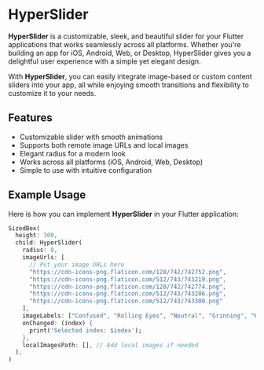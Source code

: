 # HyperSlider

**HyperSlider** is a customizable, sleek, and beautiful slider for your Flutter applications that works seamlessly across all platforms. Whether you're building an app for iOS, Android, Web, or Desktop, HyperSlider gives you a delightful user experience with a simple yet elegant design.

With **HyperSlider**, you can easily integrate image-based or custom content sliders into your app, all while enjoying smooth transitions and flexibility to customize it to your needs.

## Features

- Customizable slider with smooth animations
- Supports both remote image URLs and local images
- Elegant radius for a modern look
- Works across all platforms (iOS, Android, Web, Desktop)
- Simple to use with intuitive configuration

## Example Usage



Here is how you can implement **HyperSlider** in your Flutter application:

```dart
SizedBox(
  height: 300,
  child: HyperSlider(
    radius: 8,
    imageUrls: [
      // Put your image URLs here
      "https://cdn-icons-png.flaticon.com/128/742/742752.png",
      "https://cdn-icons-png.flaticon.com/512/743/743219.png",
      "https://cdn-icons-png.flaticon.com/128/742/742774.png",
      "https://cdn-icons-png.flaticon.com/512/743/743206.png",
      "https://cdn-icons-png.flaticon.com/512/743/743300.png"
    ],
    imageLabels: ["Confused", "Rolling Eyes", "Neutral", "Grinning", "Heart Eyes"],
    onChanged: (index) {
      print('Selected index: $index');
    },
    localImagesPath: [], // Add local images if needed
  ),
)
